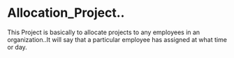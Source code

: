 # Allocation_Project..
This Project is basically to allocate projects to any employees in an organization..It will say that a particular employee has assigned at what time or day.
